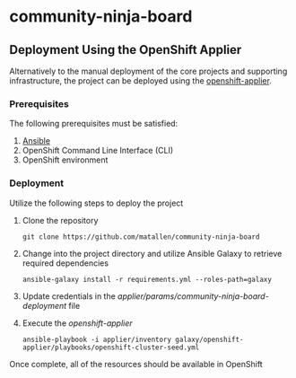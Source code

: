 # community-ninja-board

## Deployment Using the OpenShift Applier

Alternatively to the manual deployment of the core projects and supporting infrastructure, the project can be deployed using the [openshift-applier](https://github.com/redhat-cop/openshift-applier).

### Prerequisites

The following prerequisites must be satisfied:

1. [Ansible](https://www.ansible.com/)
2. OpenShift Command Line Interface (CLI)
3. OpenShift environment

### Deployment

Utilize the following steps to deploy the project

1. Clone the repository

    ```
    git clone https://github.com/matallen/community-ninja-board
    ```

2. Change into the project directory and utilize Ansible Galaxy to retrieve required dependencies

    ```
    ansible-galaxy install -r requirements.yml --roles-path=galaxy
    ``` 
 
3. Update credentials in the _applier/params/community-ninja-board-deployment_ file

4. Execute the _openshift-applier_

    ```
    ansible-playbook -i applier/inventory galaxy/openshift-applier/playbooks/openshift-cluster-seed.yml
    ```

Once complete, all of the resources should be available in OpenShift
